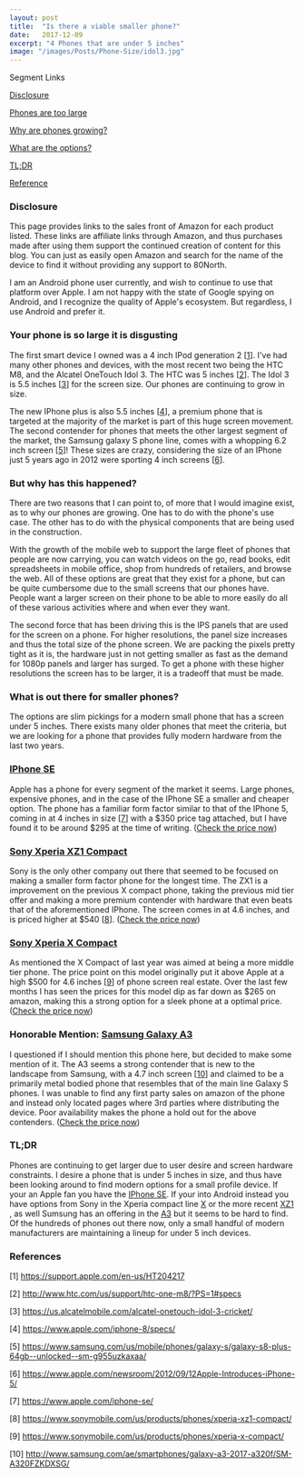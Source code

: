 ```yaml
---
layout: post
title:	"Is there a viable smaller phone?"
date:	2017-12-09
excerpt: "4 Phones that are under 5 inches"
image: "/images/Posts/Phone-Size/idol3.jpg"
---
```


Segment Links

[Disclosure](#Disclosure)

[Phones are too large](#open)

[Why are phones growing?](#why)

[What are the options?](#options)

[TL;DR](#tldr)

[Reference](#ref)


<a name="Disclosure"></a>
### Disclosure

This page provides links to the sales front of Amazon for each product listed. These links are affiliate links through Amazon, and thus purchases made after using them support the continued creation of content for this blog. You can just as easily open Amazon and search for the name of the device to find it without providing any support to 80North.

I am an Android phone user currently, and wish to continue to use that platform over Apple. I am not happy with the state of Google spying on Android, and I recognize the quality of Apple's ecosystem. But regardless, I use Android and prefer it.

<a name="open"></a>
### Your phone is so large it is disgusting

The first smart device I owned was a 4 inch IPod generation 2  [[1](#1)]. I've had many other phones and devices, with the most recent two being the HTC M8, and the Alcatel OneTouch Idol 3. The HTC was 5 inches  [[2](#2)]. The Idol 3 is 5.5 inches  [[3](#3)]  for the screen size. Our phones are continuing to grow in size.

The new IPhone plus is also 5.5 inches  [[4](#4)], a premium phone that is targeted at the majority of the market is part of this huge screen movement. The second contender for phones that meets the other largest segment of the market, the Samsung galaxy S phone line, comes with a whopping 6.2 inch screen [[5](#5)]! These sizes are crazy, considering the size of an IPhone just 5 years ago in 2012 were sporting 4 inch screens [[6](#6)].

<a name="why"></a>
### But why has this happened?

There are two reasons that I can point to, of more that I would imagine exist, as to why our phones are growing. One has to do with the phone's use case. The other has to do with the physical components that are being used in the construction.

With the growth of the mobile web to support the large fleet of phones that people are now carrying, you can watch videos on the go, read books, edit spreadsheets in mobile office, shop from hundreds of retailers, and browse the web. All of these options are great that they exist for a phone, but can be quite cumbersome due to the small screens that our phones have. People want a larger screen on their phone to be able to more easily do all of these various activities where and when ever they want.

The second force that has been driving this is the IPS panels that are used for the screen on a phone. For higher resolutions, the panel size increases and thus the total size of the phone screen. We are packing the pixels pretty tight as it is, the hardware just in not getting smaller as fast as the demand for 1080p panels and larger has surged. To get a phone with these higher resolutions the screen has to be larger, it is a tradeoff that must be made.

<a name="options"></a>
### What is out there for smaller phones?

The options are slim pickings for a modern small phone that has a screen under 5 inches. There exists many older phones that meet the criteria, but we are looking for a phone that provides fully modern hardware from the last two years.


### [IPhone SE](https://www.amazon.com/gp/product/B071W3DDM7/ref=as_li_tl?ie=UTF8&camp=1789&creative=9325&creativeASIN=B071W3DDM7&linkCode=as2&tag=80north-20&linkId=528600033b39872d90f3d239d328ef43)

Apple has a phone for every segment of the market it seems. Large phones, expensive phones, and in the case of the IPhone SE a smaller and cheaper option. The phone has a familiar form factor similar to that of the IPhone 5, coming in at 4 inches in size [[7](#7)] with a $350 price tag attached, but I have found it to be around $295 at the time of writing. ([Check the price now](https://camelcamelcamel.com/Apple-iPhone-Unlocked-Space-Gray/product/B071W3DDM7))


### [Sony Xperia XZ1 Compact](https://www.amazon.com/gp/product/B074P5FMGC/ref=as_li_qf_sp_asin_il_tl?ie=UTF8&tag=80north-20&camp=1789&creative=9325&linkCode=as2&creativeASIN=B074P5FMGC&linkId=ef101a9e27a1ae0ba53bd6b6492c4aaa)

Sony is the only other company out there that seemed to be focused on making a smaller form factor phone for the longest time. The ZX1 is a improvement on the previous X compact phone, taking the previous mid tier offer and making a more premium contender with hardware that even beats that of the aforementioned IPhone. The screen comes in at 4.6 inches, and is priced higher at $540 [[8](#8)]. ([Check the price now](https://camelcamelcamel.com/Sony-Xperia-XZ1-Compact-Unlocked/product/B074P5FMGC))


### [Sony Xperia X Compact](https://www.amazon.com/gp/product/B01LACBMV2/ref=as_li_qf_sp_asin_il_tl?ie=UTF8&tag=80north-20&camp=1789&creative=9325&linkCode=as2&creativeASIN=B01LACBMV2&linkId=f733a1d59dfa2c65dc872de397954406)

As mentioned the X Compact of last year was aimed at being a more middle tier phone. The price point on this model originally put it above Apple at a high $500 for 4.6 inches [[9](#9)] of phone screen real estate. Over the last few months I has seen the prices for this model dip as far down as $265 on amazon, making this a strong option for a sleek phone at a optimal price. ([Check the price now](https://camelcamelcamel.com/Sony-Xperia-Compact-Unlocked-Smartphone/product/B01LACBMV2))


### Honorable Mention: [Samsung Galaxy A3](https://www.amazon.com/gp/product/B06XH73MKR/ref=as_li_qf_sp_asin_il_tl?ie=UTF8&tag=80north-20&camp=1789&creative=9325&linkCode=as2&creativeASIN=B06XH73MKR&linkId=87ab075e80fb5887e4424dba85f530f7)

I questioned if I should mention this phone here, but decided to make some mention of it. The A3 seems a strong contender that is new to the landscape from Samsung, with a 4.7 inch screen [[10](#10)] and claimed to be a primarily metal bodied phone that resembles that of the main line Galaxy S phones. I was unable to find any first party sales on amazon of the phone and instead only located pages where 3rd parties where distributing the device. Poor availability makes the phone a hold out for the above contenders. ([Check the price now](https://camelcamelcamel.com/Samsung-DS-Unlocked-International-Warranty/product/B06XH73MKR))

<a name="tldr"></a>
### TL;DR

Phones are continuing to get larger due to user desire and screen hardware constraints. I desire a phone that is under 5 inches in size, and thus have been looking around to find modern options for a small profile device. If your an Apple fan you have the [IPhone SE](https://www.amazon.com/gp/product/B071W3DDM7/ref=as_li_tl?ie=UTF8&camp=1789&creative=9325&creativeASIN=B071W3DDM7&linkCode=as2&tag=80north-20&linkId=528600033b39872d90f3d239d328ef43). If your into Android instead you have options from Sony in the Xperia compact line [X](https://www.amazon.com/gp/product/B01LACBMV2/ref=as_li_qf_sp_asin_il_tl?ie=UTF8&tag=80north-20&camp=1789&creative=9325&linkCode=as2&creativeASIN=B01LACBMV2&linkId=f733a1d59dfa2c65dc872de397954406) or the more recent [XZ1](https://www.amazon.com/gp/product/B074P5FMGC/ref=as_li_qf_sp_asin_il_tl?ie=UTF8&tag=80north-20&camp=1789&creative=9325&linkCode=as2&creativeASIN=B074P5FMGC&linkId=ef101a9e27a1ae0ba53bd6b6492c4aaa) , as well Sumsung has an offering in the [A3](https://www.amazon.com/gp/product/B06XH73MKR/ref=as_li_qf_sp_asin_il_tl?ie=UTF8&tag=80north-20&camp=1789&creative=9325&linkCode=as2&creativeASIN=B06XH73MKR&linkId=87ab075e80fb5887e4424dba85f530f7) but it seems to be hard to find. Of the hundreds of phones out there now, only a small handful of modern manufacturers are maintaining a lineup for under 5 inch devices.

<a name="ref"></a>
### References

<a name="1"></a> [1] https://support.apple.com/en-us/HT204217

<a name="2"></a> [2] http://www.htc.com/us/support/htc-one-m8/?PS=1#specs

<a name="3"></a> [3] https://us.alcatelmobile.com/alcatel-onetouch-idol-3-cricket/

<a name="4"></a> [4] https://www.apple.com/iphone-8/specs/

<a name="5"></a> [5] https://www.samsung.com/us/mobile/phones/galaxy-s/galaxy-s8-plus-64gb--unlocked--sm-g955uzkaxaa/

<a name="6"></a> [6] https://www.apple.com/newsroom/2012/09/12Apple-Introduces-iPhone-5/

<a name="7"></a> [7] https://www.apple.com/iphone-se/

<a name="8"></a> [8] https://www.sonymobile.com/us/products/phones/xperia-xz1-compact/

<a name="9"></a> [9] https://www.sonymobile.com/us/products/phones/xperia-x-compact/

<a name="10"></a> [10] http://www.samsung.com/ae/smartphones/galaxy-a3-2017-a320f/SM-A320FZKDXSG/